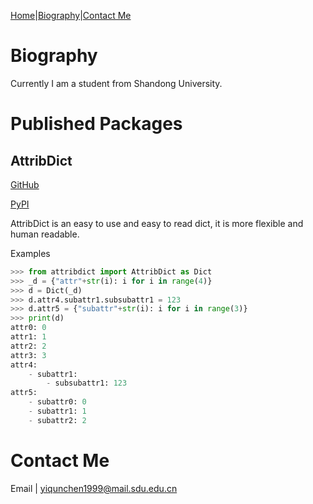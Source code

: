

[Home](https://YiqunChen1999.github.io)|[Biography](#Biography)|[Contact Me](#contact-me)


# Biography

Currently I am a student from Shandong University.

# Published Packages

## AttribDict

[GitHub](https://github.com/YiqunChen1999/attribdict)

[PyPI](https://pypi.org/project/attribdict/)

AttribDict is an easy to use and easy to read dict, it is more flexible and human readable.

Examples

```python
>>> from attribdict import AttribDict as Dict
>>> _d = {"attr"+str(i): i for i in range(4)}
>>> d = Dict(_d)
>>> d.attr4.subattr1.subsubattr1 = 123
>>> d.attr5 = {"subattr"+str(i): i for i in range(3)}
>>> print(d)
attr0: 0
attr1: 1
attr2: 2
attr3: 3
attr4:
    - subattr1:
        - subsubattr1: 123
attr5:
    - subattr0: 0
    - subattr1: 1
    - subattr2: 2
```

# Contact Me

Email | <yiqunchen1999@mail.sdu.edu.cn>




